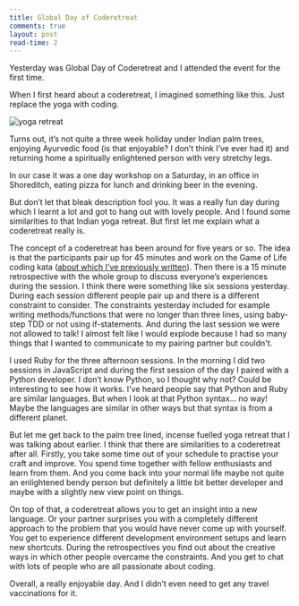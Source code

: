 ```yaml
---
title: Global Day of Coderetreat
comments: true
layout: post
read-time: 2
---
```


Yesterday was Global Day of Coderetreat and I attended the event for the first time.

<!--break-->

When I first heard about a coderetreat, I imagined something like this. Just replace the yoga with coding.

![yoga retreat](../../public/images/yoga-retreat.jpg "Tree posers during a yoga retreat")


Turns out, it’s not quite a three week holiday under Indian palm trees, enjoying Ayurvedic food (is that enjoyable? I don’t think I’ve ever had it) and returning home a spiritually enlightened person with very stretchy legs.

In our case it was a one day workshop on a Saturday, in an office in Shoreditch, eating pizza for lunch and drinking beer in the evening.

But don’t let that bleak description fool you. It was a really fun day during which I learnt a lot and got to hang out with lovely people. And I found some similarities to that Indian yoga retreat. But first let me explain what a coderetreat really is.

The concept of a coderetreat has been around for five years or so. The idea is that the participants pair up for 45 minutes and work on the Game of Life coding kata ([about which I've previously written](/blog/game-of-life)). Then there is a 15 minute retrospective with the whole group to discuss everyone’s experiences during the session. I think there were something like six sessions yesterday. During each session different people pair up and there is a different constraint to consider. The constraints yesterday included for example writing methods/functions that were no longer than three lines, using baby-step TDD or not using if-statements. And during the last session we were not allowed to talk! I almost felt like I would explode because I had so many things that I wanted to communicate to my pairing partner but couldn't.

I used Ruby for the three afternoon sessions. In the morning I did two sessions in JavaScript and during the first session of the day I paired with a Python developer. I don’t know Python, so I thought why not? Could be interesting to see how it works. I've heard people say that Python and Ruby are similar languages. But when I look at that Python syntax… no way! Maybe the languages are similar in other ways but that syntax is from a different planet.

But let me get back to the palm tree lined, incense fuelled yoga retreat that I was talking about earlier. I think that there are similarities to a coderetreat after all. Firstly, you take some time out of your schedule to practise your craft and improve. You spend time together with fellow enthusiasts and learn from them. And you come back into your normal life maybe not quite an enlightened bendy person but definitely a little bit better developer and maybe with a slightly new view point on things.

On top of that, a coderetreat allows you to get an insight into a new language. Or your partner surprises you with a completely different approach to the problem that you would have never come up with yourself. You get to experience different development environment setups and learn new shortcuts. During the retrospectives you find out about the creative ways in which other people overcame the constraints. And you get to chat with lots of  people who are all passionate about coding.

Overall, a really enjoyable day. And I didn’t even need to get any travel vaccinations for it.

